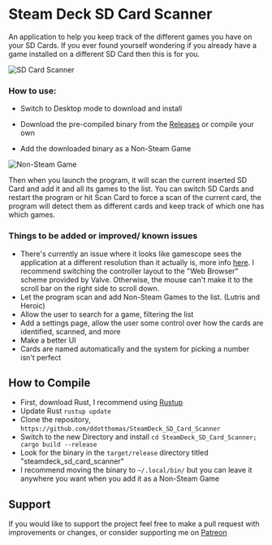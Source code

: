 # Steam Deck SD Card Scanner

 An application to help you keep track of the different games you have on your SD Cards. If you ever found yourself wondering if you already have a game installed on a different SD Card then this is for you.

<img alt="SD Card Scanner" src="https://i.imgur.com/NJYFN3t.jpg">

### How to use:

- Switch to Desktop mode to download and install
- Download the pre-compiled binary from the [Releases](https://github.com/ddotthomas/SteamDeck_SD_Card_Scanner/releases) or compile your own

- Add the downloaded binary as a Non-Steam Game

<img alt="Non-Steam Game" src="https://snowydunestorage.blob.core.windows.net/web/pinmore/howto/non-steam-1.png">

Then when you launch the program, it will scan the current inserted SD Card and add it and all its games to the list. You can switch SD Cards and restart the program or hit Scan Card to force a scan of the current card, the program will detect them as different cards and keep track of which one has which games.

### Things to be added or improved/ known issues

- There's currently an issue where it looks like gamescope sees the application at a different resolution than it actually is, more info [here](https://www.reddit.com/r/SteamDeck/comments/10jk36q/having_issues_with_the_windows_size_while/). I recommend switching the controller layout to the "Web Browser" scheme provided by Valve. Otherwise, the mouse can't make it to the scroll bar on the right side to scroll down.
- Let the program scan and add Non-Steam Games to the list. (Lutris and Heroic)
- Allow the user to search for a game, filtering the list
- Add a settings page, allow the user some control over how the cards are identified, scanned, and more
- Make a better UI
- Cards are named automatically and the system for picking a number isn't perfect

## How to Compile

- First, download Rust, I recommend using [Rustup](https://www.rust-lang.org/tools/install)
- Update Rust ```rustup update```
- Clone the repository, ```https://github.com/ddotthomas/SteamDeck_SD_Card_Scanner```
- Switch to the new Directory and install ```cd SteamDeck_SD_Card_Scanner; cargo build --release```
- Look for the binary in the ```target/release``` directory titled "steamdeck_sd_card_scanner"
- I recommend moving the binary to ```~/.local/bin/``` but you can leave it anywhere you want when you add it as a Non-Steam Game

## Support

If you would like to support the project feel free to make a pull request with improvements or changes, or consider supporting me on [Patreon](https://www.patreon.com/ddotthomas)


